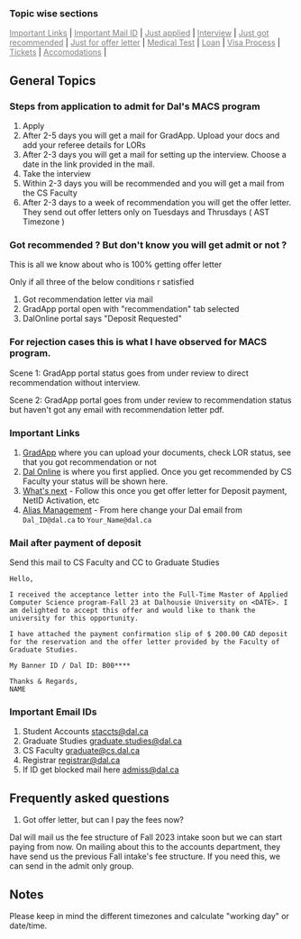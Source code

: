 ### Topic wise sections
<nav>
 <a href="/imp_links/" style="pointer-events: none;color: grey;">Important Links</a> |
 <a href="/imp_mail_ids/" style="pointer-events: none;color: grey;">Important Mail ID</a> |
 <a href="/just_applied/" style="pointer-events: none;color: grey;">Just applied</a> |
 <a href="/interview/" style="pointer-events: none;color: grey;">Interview</a> |
 <a href="/got_recommended/" style="pointer-events: none;color: grey;">Just got recommended</a> |
 <a href="/got_offer_letter/" style="pointer-events: none;color: grey;">Just for offer letter</a> |
 <a href="/medical_test/" style="pointer-events: none;color: grey;">Medical Test</a> |
 <a href="/loan/" style="pointer-events: none;color: grey;">Loan</a> |
 <a href="/visa_process/" style="pointer-events: none;color: grey;">Visa Process</a> |
 <a href="/ticket/" style="pointer-events: none;color: grey;">Tickets</a> |
 <a href="/accomodation/" style="pointer-events: none;color: grey;">Accomodations</a> |
</nav>

## General Topics


### Steps from application to admit for Dal's MACS program
1. Apply
2. After 2-5 days you will get a mail for GradApp. Upload your docs and add your referee details for LORs
3. After 2-3 days you will get a mail for setting up the interview. Choose a date in the link provided in the mail.
4. Take the interview
5. Within 2-3 days you will be recommended and you will get a mail from the CS Faculty
6. After 2-3 days to a week of recommendation you will get the offer letter. They send out offer letters only on Tuesdays and Thrusdays ( AST Timezone )

### Got recommended ? But don't know you will get admit or not ?

This is all we know about who is 100% getting offer letter

Only if all three of the below conditions r satisfied

1. Got recommendation letter via mail
2. GradApp portal open with "recommendation" tab selected
3. DalOnline portal says "Deposit Requested"

### For rejection cases this is what I have observed for MACS program.

Scene 1:
GradApp portal status goes from under review to direct recommendation without interview.

Scene 2:
GradApp portal goes from under review to recommendation status but haven't got any email with recommendation letter pdf.


### Important Links
 1. [GradApp](https://login.cs.dal.ca/cas/login?service=https%3A//graduate.cs.dal.ca/casservice) where you can upload your documents, check LOR status, see that you got recommendation or not
 2. [Dal Online](https://dalonline.dal.ca/PROD/bwskasta.P_DispStatusSaradap?appno=1) is where you first applied. Once you get recommended by CS Faculty your status will be shown here.
 3. [What's next](https://www.dal.ca/faculty/gradstudies/apply-graduate-studies/how-to-apply/whats-next.html) - Follow this once you get offer letter for Deposit payment, NetID Activation, etc
 4. [Alias Management](https://aliasmanagement.dal.ca/login) - From here change your Dal email from `Dal_ID@dal.ca` to `Your_Name@dal.ca`

### Mail after payment of deposit

Send this mail to CS Faculty and CC to Graduate Studies

```
Hello,

I received the acceptance letter into the Full-Time Master of Applied Computer Science program-Fall 23 at Dalhousie University on <DATE>. I am delighted to accept this offer and would like to thank the university for this opportunity.

I have attached the payment confirmation slip of $ 200.00 CAD deposit for the reservation and the offer letter provided by the Faculty of Graduate Studies.

My Banner ID / Dal ID: B00****

Thanks & Regards,
NAME
```

### Important Email IDs

1. Student Accounts staccts@dal.ca
2. Graduate Studies graduate.studies@dal.ca
3. CS Faculty graduate@cs.dal.ca
4. Registrar registrar@dal.ca
5. If ID get blocked mail here admiss@dal.ca


## Frequently asked questions

1. Got offer letter, but can I pay the fees now?

Dal will mail us the fee structure of Fall 2023 intake soon but we can start paying from now. On mailing about this to the accounts department, they have send us the previous Fall intake's fee structure. If you need this, we can send in the admit only group.



## Notes

Please keep in mind the different timezones and calculate "working day" or date/time.
